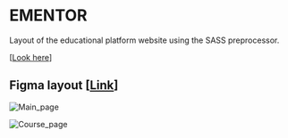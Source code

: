 
# EMENTOR

Layout of the educational platform website using the SASS preprocessor.

[[Look here](https://farmboy73rus.github.io/ementor/)]

## Figma layout [[Link](https://www.figma.com/file/8OpZzALnqpoekHAoe9toSk/ementor?node-id=0%3A1)]
 
![Main_page](https://i.ibb.co/3mcw9h3/Main.jpg)

![Course_page](https://i.ibb.co/0Y7D7bs/Course-page.jpg)